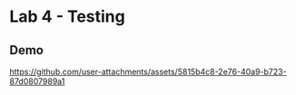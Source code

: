 # Lab 4 - Testing

## Demo

https://github.com/user-attachments/assets/5815b4c8-2e76-40a9-b723-87d0807989a1

